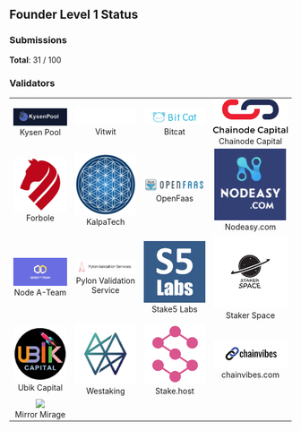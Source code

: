 ## Founder Level 1 Status

### Submissions

**Total**: 31 / 100

### Validators

<table><tr><td width='200px' style='text-align:center'><img src='akash.cosmosoutpost.io.png'> <br/> Kysen Pool</td> <td width='200px' style='text-align:center'><img src='chat.akash.vitwit.com.png'> <br/> Vitwit</td> <td width='200px' style='text-align:center'><img src='chat.bitcat365.com.png'> <br/> Bitcat</td> <td width='200px' style='text-align:center'><img src='chat.chainode.capital.png'> <br/> Chainode Capital</td></tr>
<tr><td width='200px' style='text-align:center'><img src='chat.desmos.network.png'> <br/> Forbole</td> <td width='200px' style='text-align:center'><img src='chat.kalpatech.co.png'> <br/> KalpaTech</td> <td width='200px' style='text-align:center'><img src='chat.myfaas.club.png'> <br/> OpenFaas</td> <td width='200px' style='text-align:center'><img src='chat.nodeasy.com.png'> <br/> Nodeasy.com</td></tr>
<tr><td width='200px' style='text-align:center'><img src='chat.nodeateam.com.png'> <br/> Node A-Team</td> <td width='200px' style='text-align:center'><img src='chat.pylon.design.png'> <br/> Pylon Validation Service</td> <td width='200px' style='text-align:center'><img src='chat.stake5labs.com.jpg'> <br/> Stake5 Labs</td> <td width='200px' style='text-align:center'><img src='chat.stake5labs.com.png'> <br/> Staker Space</td></tr>
<tr><td width='200px' style='text-align:center'><img src='chat.ubik.capital.png'> <br/> Ubik Capital</td> <td width='200px' style='text-align:center'><img src='chat.westaking.io.png'> <br/> Westaking</td> <td width='200px' style='text-align:center'><img src='riot.stake.host.png'> <br/> Stake.host</td> <td width='200px' style='text-align:center'><img src='riot.chainvibes.com.png'> <br/> chainvibes.com</td></tr>
<tr><td width='200px' style='text-align:center'><img src='chat.mirromirage.win.png'> <br/> Mirror Mirage</td> <td width='200px' style='text-align:center'> <br/> </td> <td width='200px' style='text-align:center'> <br/> </td> <td width='200px' style='text-align:center'><br/></td></tr></table>
